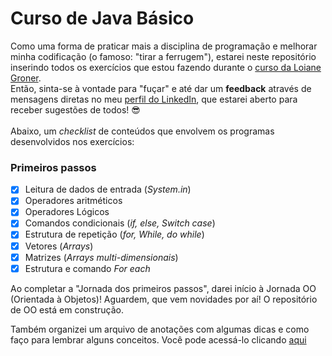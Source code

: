 # Curso de Java Básico

Como uma forma de praticar mais a disciplina de programação e melhorar minha codificação (o famoso: "tirar a ferrugem"), estarei neste repositório inserindo todos os exercícios que estou fazendo durante o [curso da Loiane Groner](https://loiane.training/).<br> 
Então, sinta-se à vontade para "fuçar" e até dar um **feedback** através de mensagens diretas no meu [perfil do LinkedIn](https://www.linkedin.com/in/di%C3%B3genes-chagas-604386bb/), que estarei aberto para receber sugestões de todos! :sunglasses: <br>
<br>
Abaixo, um *checklist* de conteúdos que envolvem os programas desenvolvidos nos exercícios:<br>

### Primeiros passos
* [x] Leitura de dados de entrada (*System.in*)
* [x] Operadores aritméticos
* [x] Operadores Lógicos
* [x] Comandos condicionais (*if, else, Switch case*)
* [x] Estrutura de repetição (*for, While, do while*)
* [x] Vetores (*Arrays*)
* [x] Matrizes (*Arrays multi-dimensionais*)
* [x] Estrutura e comando *For each*

Ao completar a "Jornada dos primeiros passos", darei início à Jornada OO (Orientada à Objetos)! Aguardem, que vem novidades por aí! O repositório de OO está em construção.

Também organizei um arquivo de anotações com algumas dicas e como faço para lembrar alguns conceitos. Você pode acessá-lo clicando [aqui](https://github.com/DioChagas/cursoJava/blob/master/Anotacoes.md)
<!-- ### Introdução à POO (Programação Orientada a Objeto) -->
